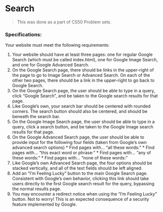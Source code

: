 # Search

> This was done as a part of CS50 Problem sets.

### Specifications:
Your website must meet the following requirements:

1. Your website should have at least three pages: one for regular Google Search (which must be called index.html), one for Google Image Search, and one for Google Advanced Search.
2. On the Google Search page, there should be links in the upper-right of the page to go to Image Search or Advanced Search. On each of the other two pages, there should be a link in the upper-right to go back to Google Search.
3. On the Google Search page, the user should be able to type in a query, click “Google Search”, and be taken to the Google search results for that page.
4. Like Google’s own, your search bar should be centered with rounded corners. The search button should also be centered, and should be beneath the search bar.
5. On the Google Image Search page, the user should be able to type in a query, click a search button, and be taken to the Google Image search results for that page.
6. On the Google Advanced Search page, the user should be able to provide input for the following four fields (taken from Google’s own advanced search options)
        * Find pages with… “all these words:”
        * Find pages with… “this exact word or phrase:”
        * Find pages with… “any of these words:”
        * Find pages with… “none of these words:”
7. Like Google’s own Advanced Search page, the four options should be stacked vertically, and all of the text fields should be left aligned.
8. Add an “I’m Feeling Lucky” button to the main Google Search page. Consistent with Google’s own behavior, clicking this link should take users directly to the first Google search result for the query, bypassing the normal results page.
9. You may encounter a redirect notice when using the “I’m Feeling Lucky” button. Not to worry! This is an expected consequence of a security feature implemented by Google.
